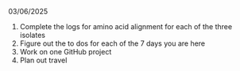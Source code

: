 
03/06/2025

1. Complete the logs for amino acid alignment for each of the three isolates
2. Figure out the to dos for each of the 7 days you are here 
3. Work on one GitHub project
4. Plan out travel